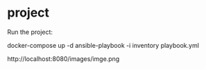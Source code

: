 # project

Run the project:

docker-compose up -d
ansible-playbook -i inventory playbook.yml

http://localhost:8080/images/imge.png
